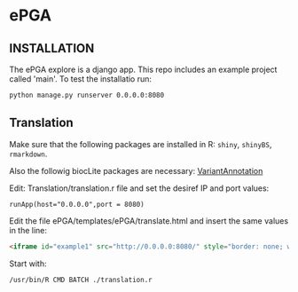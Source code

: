 # ePGA

## INSTALLATION
The ePGA explore is a django app. This repo includes an example project called 'main'. To test the installatio run:
```bash
python manage.py runserver 0.0.0.0:8080
```

## Translation
Make sure that the following packages are installed in R: ```shiny```, ```shinyBS```, ```rmarkdown```.

Also the followig biocLite packages are necessary: [VariantAnnotation](https://bioconductor.org/packages/release/bioc/html/VariantAnnotation.html)

Edit: Translation/translation.r file and set the desiref IP and port values:

```
runApp(host="0.0.0.0",port = 8080)
```

Edit the file ePGA/templates/ePGA/translate.html and insert the same values in the line:
```html
<iframe id="example1" src="http://0.0.0.0:8080/" style="border: none; width: 1350px; height: 850px" frameborder="0"  scrolling="yes" align="center"></iframe>
```

Start with:
```bash
/usr/bin/R CMD BATCH ./translation.r
```

